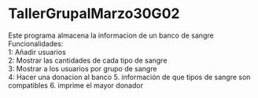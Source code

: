 # TallerGrupalMarzo30G02

Este programa almacena la informacion de un banco de sangre  
Funcionalidades:  
  1: Añadir usuarios  
  2: Mostrar las cantidades de cada tipo de sangre  
  3: Mostrar a los usuarios por grupo de sangre  
  4: Hacer una donacion al banco 
  5. información de que tipos de sangre son compatibles
  6. imprime el mayor donador
  
